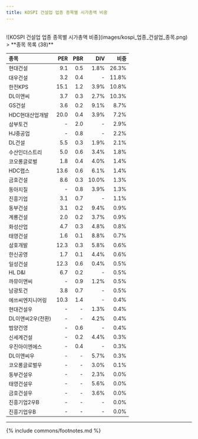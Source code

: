 ```yaml
---
title: KOSPI 건설업 업종 종목별 시가총액 비중
---
```

<br>
![KOSPI 건설업 업종 종목별 시가총액 비중](images/kospi_업종_건설업_종목.png)
<br>
> **종목 목록 (38)**<a id="list"></a>

| **종목** | **PER** | **PBR** | **DIV** | **비중** |
| :------- | ------: | ------: | ------: | -------: |
| 현대건설 | 9.1 | 0.5 | 1.8% | 26.3% |
| 대우건설 | 3.2 | 0.4 | - | 11.8% |
| 한전KPS | 15.1 | 1.2 | 3.9% | 10.8% |
| DL이앤씨 | 3.7 | 0.3 | 2.7% | 10.3% |
| GS건설 | 3.6 | 0.2 | 9.1% | 8.7% |
| HDC현대산업개발 | 20.0 | 0.4 | 3.9% | 7.2% |
| 삼부토건 | - | 2.0 | - | 2.9% |
| HJ중공업 | - | 0.8 | - | 2.2% |
| DL건설 | 5.5 | 0.3 | 1.9% | 2.1% |
| 수산인더스트리 | 5.0 | 0.6 | 3.4% | 1.8% |
| 코오롱글로벌 | 1.8 | 0.4 | 4.0% | 1.4% |
| HDC랩스 | 13.6 | 0.6 | 6.1% | 1.4% |
| 금호건설 | 8.6 | 0.3 | 10.0% | 1.3% |
| 동아지질 | - | 0.8 | 3.9% | 1.3% |
| 진흥기업 | 3.1 | 0.7 | - | 1.1% |
| 동부건설 | 3.1 | 0.2 | 9.4% | 0.9% |
| 계룡건설 | 2.0 | 0.2 | 3.7% | 0.9% |
| 화성산업 | 4.7 | 0.3 | 4.8% | 0.8% |
| 태영건설 | 1.6 | 0.1 | 8.8% | 0.7% |
| 삼호개발 | 12.3 | 0.3 | 5.8% | 0.6% |
| 한신공영 | 1.7 | 0.1 | 4.4% | 0.6% |
| 일성건설 | 12.3 | 0.6 | 0.4% | 0.5% |
| HL D&I | 6.7 | 0.2 | - | 0.5% |
| 까뮤이앤씨 | - | 0.9 | 1.2% | 0.5% |
| 남광토건 | 3.8 | 0.7 | - | 0.5% |
| 에쓰씨엔지니어링 | 10.3 | 1.4 | - | 0.4% |
| 현대건설우 | - | - | 1.3% | 0.4% |
| DL이앤씨2우(전환) | - | - | 4.2% | 0.4% |
| 범양건영 | - | 0.6 | - | 0.4% |
| 신세계건설 | - | 0.2 | 4.4% | 0.3% |
| 우진아이엔에스 | - | 0.4 | - | 0.3% |
| DL이앤씨우 | - | - | 5.7% | 0.3% |
| 코오롱글로벌우 | - | - | 3.0% | 0.1% |
| 동부건설우 | - | - | 2.3% | 0.0% |
| 태영건설우 | - | - | 5.6% | 0.0% |
| 금호건설우 | - | - | 3.6% | 0.0% |
| 진흥기업2우B | - | - | - | 0.0% |
| 진흥기업우B | - | - | - | 0.0% |

---
{% include commons/footnotes.md %}